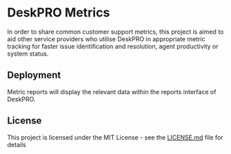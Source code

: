 # DeskPRO Metrics

In order to share common customer support metrics, this project is aimed to aid other service providers who utilise DeskPRO in appropriate metric tracking for faster issue identification and resolution, agent productivity or system status.


## Deployment

Metric reports will display the relevant data within the reports interface of DeskPRO.


## License

This project is licensed under the MIT License - see the [LICENSE.md](LICENSE.md) file for details




